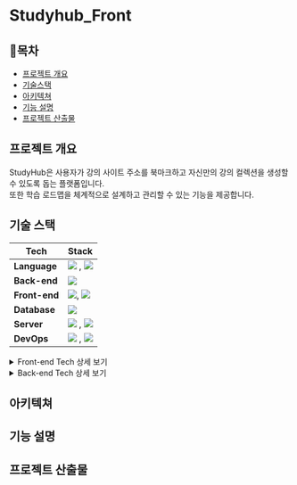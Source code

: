 # Studyhub_Front

## 📌목차

- [프로젝트 개요](#프로젝트-개요)
- [기술스택](#기술-스택)
- [아키텍쳐](#아키텍쳐)
- [기능 설명](#기능-설명)
- [프로젝트 산출물](#프로젝트-산출물)

## 프로젝트 개요

StudyHub은 사용자가 강의 사이트 주소를 북마크하고 자신만의 강의 컬렉션을 생성할 수 있도록 돕는 플랫폼입니다.  
또한 학습 로드맵을 체계적으로 설계하고 관리할 수 있는 기능을 제공합니다.

## 기술 스택

| Tech          | Stack                                                                                                                                                                                                           |
| ------------- | --------------------------------------------------------------------------------------------------------------------------------------------------------------------------------------------------------------- |
| **Language**  | <img src="https://img.shields.io/badge/java-%23ED8B00.svg?style=flat&logo=openjdk&logoColor=white"> , <img src="https://img.shields.io/badge/JavaScript-F7DF1E?style=flat&logo=javascript&logoColor=ffffff"/>   |
| **Back-end**  | <img src="https://img.shields.io/badge/Spring Boot-6DB33F?style=flat&logo=springboot&logoColor=ffffff"/>                                                                                                        |
| **Front-end** | <img src="https://img.shields.io/badge/Next.js-000000?style=flat&logo=nextdotjs&logoColor=ffffff"/>, <img src="https://img.shields.io/badge/Tailwind CSS-06B6D4?style=flat&logo=tailwindcss&logoColor=ffffff"/> |
| **Database**  | <img src="https://img.shields.io/badge/ MySQL-4479A1?style=flat&logo=mysql&logoColor=ffffff"/>                                                                                                                  |
| **Server**    | <img src="https://img.shields.io/badge/ Amazon EC2-FF9900?style=flat&logo=amazonec2&logoColor=ffffff"/> , <img src="https://img.shields.io/badge/ NGINX-009639?style=flat&logo=nginx&logoColor=ffffff"/>        |
| **DevOps**    | <img src="https://img.shields.io/badge/ Git-F05032?style=flat&logo=git&logoColor=ffffff"/> , <img src="https://img.shields.io/badge/ Docker-2496ED?style=flat&logo=Docker&logoColor=ffffff"/>                   |

<details>
<summary>Front-end Tech 상세 보기</summary>
<div markdown="1">

  <br>

```
- "next": "15.0.3",
- "react": "18.x.x",
- "react-dom": "18.x.x",
- "react-hook-form": "^7.53.2",
- "react-icons": "^5.3.0"
- "tailwindcss": "^3.4.1"
```

</div>
</details>
<details>
<summary>Back-end Tech 상세 보기</summary>
<div markdown="1">

  <br>

```

```

</div>
</details>

## 아키텍쳐

## 기능 설명

## 프로젝트 산출물
